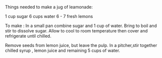 Things needed to make a jug of leamonade:

1 cup sugar 
6 cups water
6 - 7 fresh lemons

To make :
In a small pan combine sugar and 1 cup of water.
Bring to boil and stir to dissolve sugar.
Allow to cool to room temperature then cover and refrigerate until chilled.

Remove seeds from lemon juice, but leave the pulp.
In a pitcher,stir together chilled syrup , lemon juice and remaining 5 cups of water.